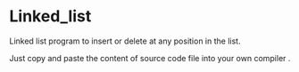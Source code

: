 # Linked_list
Linked list program to insert or delete at any position in the list.

Just copy and paste the content of source code file into your own compiler .
